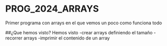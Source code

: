# PROG_2024_ARRAYS
Primer programa con arrays en el que vemos un poco como funciona todo

##¿Que hemos visto?
Hemos visto
-crear arrays definiendo el tamaño
-recorrer arrays
-imprimir el contenido de un array
